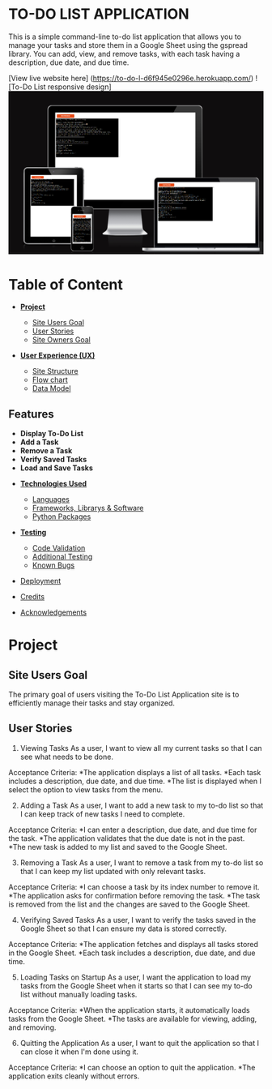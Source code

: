 # **TO-DO LIST APPLICATION**
This is a simple command-line to-do list application that allows you to manage your tasks and store them in a Google Sheet using the gspread library. You can add, view, and remove tasks, with each task having a description, due date, and due time.

[View live website here] (https://to-do-l-d6f945e0296e.herokuapp.com/)
![To-Do List responsive design] <img src="assets/images/am-i-responsive.png" alt="Picture of the application across different devices">


# Table of Content

* [**Project**](<#project>)
    * [Site Users Goal](<#site-users-goal>)
    * [User Stories](<#user-stories>)
    * [Site Owners Goal](<#site-owners-goal>)

* [**User Experience (UX)**](<#user-experience-ux>)
    * [Site Structure](<#site-structure>)
    * [Flow chart](<#flow-chart>)
    * [Data Model](<#data-model>)

## Features

- **Display To-Do List**
- **Add a Task**
- **Remove a Task**
- **Verify Saved Tasks**
- **Load and Save Tasks**

* [**Technologies Used**](<#technologies-used>)
    * [Languages](<#languages>)
    * [Frameworks, Librarys & Software](<#frameworks-libraries--software>)
    * [Python Packages](<#python-packages>)

* [**Testing**](<#testing>)
  * [Code Validation](<#code-validation>)
  * [Additional Testing](<#additional-testing>)
  * [Known Bugs](<#known-bugs>)
* [Deployment](<#deployment>)
* [Credits](<#credits>)
* [Acknowledgements](<#acknowledgements>)

# **Project**

## Site Users Goal
The primary goal of users visiting the To-Do List Application site is to efficiently manage their tasks and stay organized. 

## User Stories
1. Viewing Tasks
As a user, I want to view all my current tasks so that I can see what needs to be done.

Acceptance Criteria:
*The application displays a list of all tasks.
*Each task includes a description, due date, and due time.
*The list is displayed when I select the option to view tasks from the menu.

2. Adding a Task
As a user, I want to add a new task to my to-do list so that I can keep track of new tasks I need to complete.

Acceptance Criteria:
*I can enter a description, due date, and due time for the task.
*The application validates that the due date is not in the past.
*The new task is added to my list and saved to the Google Sheet.

3. Removing a Task
As a user, I want to remove a task from my to-do list so that I can keep my list updated with only relevant tasks.

Acceptance Criteria:
*I can choose a task by its index number to remove it.
*The application asks for confirmation before removing the task.
*The task is removed from the list and the changes are saved to the Google Sheet.

4. Verifying Saved Tasks
As a user, I want to verify the tasks saved in the Google Sheet so that I can ensure my data is stored correctly.

Acceptance Criteria:
*The application fetches and displays all tasks stored in the Google Sheet.
*Each task includes a description, due date, and due time.

5. Loading Tasks on Startup
As a user, I want the application to load my tasks from the Google Sheet when it starts so that I can see my to-do list without manually loading tasks.

Acceptance Criteria:
*When the application starts, it automatically loads tasks from the Google Sheet.
*The tasks are available for viewing, adding, and removing.

6. Quitting the Application
As a user, I want to quit the application so that I can close it when I'm done using it.

Acceptance Criteria:
*I can choose an option to quit the application.
*The application exits cleanly without errors.